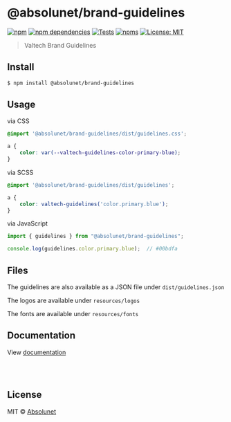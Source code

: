 # @absolunet/brand-guidelines

[![npm][npm-badge]][npm-url]
[![npm dependencies][dependencies-badge]][dependencies-url]
[![Tests][tests-badge]][tests-url]
[![npms][npms-badge]][npms-url]
[![License: MIT][license-badge]][license-url]

> Valtech Brand Guidelines


## Install

```bash
$ npm install @absolunet/brand-guidelines
```


## Usage

via CSS
```css
@import '@absolunet/brand-guidelines/dist/guidelines.css';

a {
	color: var(--valtech-guidelines-color-primary-blue);
}
```

via SCSS
```scss
@import '@absolunet/brand-guidelines/dist/guidelines';

a {
	color: valtech-guidelines('color.primary.blue');
}
```

via JavaScript
```js
import { guidelines } from "@absolunet/brand-guidelines";

console.log(guidelines.color.primary.blue);  // #00bdfa
```



## Files
The guidelines are also available as a JSON file under `dist/guidelines.json`

The logos are available under `resources/logos`

The fonts are available under `resources/fonts`



## Documentation

View [documentation](https://documentation.absolunet.com/brand-guidelines)






<br><br>

## License

MIT © [Absolunet](https://absolunet.com)

[npm-badge]:          https://img.shields.io/npm/v/@absolunet/brand-guidelines?style=flat-square
[dependencies-badge]: https://img.shields.io/david/absolunet/brand-guidelines?style=flat-square
[tests-badge]:        https://img.shields.io/github/workflow/status/absolunet/brand-guidelines/tests/production?label=tests&style=flat-square
[npms-badge]:         https://badges.npms.io/%40absolunet%2Fbrand-guidelines.svg?style=flat-square
[license-badge]:      https://img.shields.io/badge/license-MIT-green?style=flat-square

[npm-url]:          https://www.npmjs.com/package/@absolunet/brand-guidelines
[dependencies-url]: https://david-dm.org/absolunet/brand-guidelines
[tests-url]:        https://github.com/absolunet/brand-guidelines/actions?query=workflow%3Atests+branch%3Aproduction
[npms-url]:         https://npms.io/search?q=%40absolunet%2Fbrand-guidelines
[license-url]:      https://opensource.org/licenses/MIT
